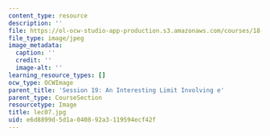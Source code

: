 ```yaml
---
content_type: resource
description: ''
file: https://ol-ocw-studio-app-production.s3.amazonaws.com/courses/18-01sc-single-variable-calculus-fall-2010/e6d8899d5d1a040892a3119594ecf42f_lec07.jpg
file_type: image/jpeg
image_metadata:
  caption: ''
  credit: ''
  image-alt: ''
learning_resource_types: []
ocw_type: OCWImage
parent_title: 'Session 19: An Interesting Limit Involving e'
parent_type: CourseSection
resourcetype: Image
title: lec07.jpg
uid: e6d8899d-5d1a-0408-92a3-119594ecf42f
---
```

